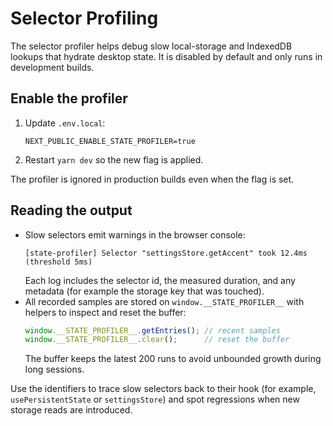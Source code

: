 # Selector Profiling

The selector profiler helps debug slow local-storage and IndexedDB lookups that
hydrate desktop state. It is disabled by default and only runs in development
builds.

## Enable the profiler

1. Update `.env.local`:
   ```env
   NEXT_PUBLIC_ENABLE_STATE_PROFILER=true
   ```
2. Restart `yarn dev` so the new flag is applied.

The profiler is ignored in production builds even when the flag is set.

## Reading the output

- Slow selectors emit warnings in the browser console:
  ```text
  [state-profiler] Selector "settingsStore.getAccent" took 12.4ms (threshold 5ms)
  ```
  Each log includes the selector id, the measured duration, and any metadata (for
  example the storage key that was touched).
- All recorded samples are stored on `window.__STATE_PROFILER__` with helpers to
  inspect and reset the buffer:
  ```js
  window.__STATE_PROFILER__.getEntries(); // recent samples
  window.__STATE_PROFILER__.clear();      // reset the buffer
  ```
  The buffer keeps the latest 200 runs to avoid unbounded growth during long
  sessions.

Use the identifiers to trace slow selectors back to their hook (for example,
`usePersistentState` or `settingsStore`) and spot regressions when new storage
reads are introduced.
